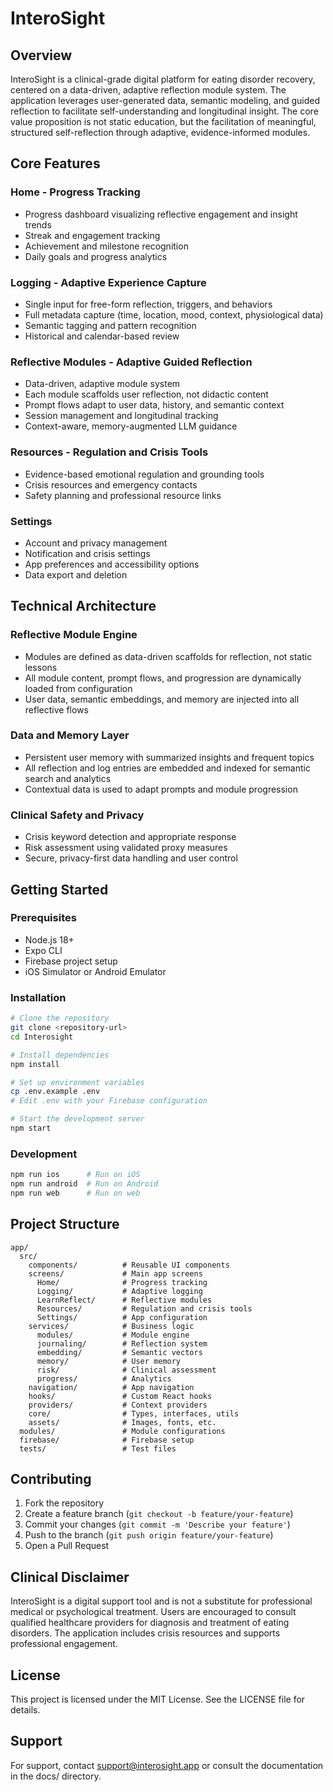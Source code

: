# InteroSight

## Overview

InteroSight is a clinical-grade digital platform for eating disorder recovery, centered on a data-driven, adaptive reflection module system. The application leverages user-generated data, semantic modeling, and guided reflection to facilitate self-understanding and longitudinal insight. The core value proposition is not static education, but the facilitation of meaningful, structured self-reflection through adaptive, evidence-informed modules.

## Core Features

### Home - Progress Tracking
- Progress dashboard visualizing reflective engagement and insight trends
- Streak and engagement tracking
- Achievement and milestone recognition
- Daily goals and progress analytics

### Logging - Adaptive Experience Capture
- Single input for free-form reflection, triggers, and behaviors
- Full metadata capture (time, location, mood, context, physiological data)
- Semantic tagging and pattern recognition
- Historical and calendar-based review

### Reflective Modules - Adaptive Guided Reflection
- Data-driven, adaptive module system
- Each module scaffolds user reflection, not didactic content
- Prompt flows adapt to user data, history, and semantic context
- Session management and longitudinal tracking
- Context-aware, memory-augmented LLM guidance

### Resources - Regulation and Crisis Tools
- Evidence-based emotional regulation and grounding tools
- Crisis resources and emergency contacts
- Safety planning and professional resource links

### Settings
- Account and privacy management
- Notification and crisis settings
- App preferences and accessibility options
- Data export and deletion

## Technical Architecture

### Reflective Module Engine
- Modules are defined as data-driven scaffolds for reflection, not static lessons
- All module content, prompt flows, and progression are dynamically loaded from configuration
- User data, semantic embeddings, and memory are injected into all reflective flows

### Data and Memory Layer
- Persistent user memory with summarized insights and frequent topics
- All reflection and log entries are embedded and indexed for semantic search and analytics
- Contextual data is used to adapt prompts and module progression

### Clinical Safety and Privacy
- Crisis keyword detection and appropriate response
- Risk assessment using validated proxy measures
- Secure, privacy-first data handling and user control

## Getting Started

### Prerequisites
- Node.js 18+
- Expo CLI
- Firebase project setup
- iOS Simulator or Android Emulator

### Installation
```bash
# Clone the repository
git clone <repository-url>
cd Interosight

# Install dependencies
npm install

# Set up environment variables
cp .env.example .env
# Edit .env with your Firebase configuration

# Start the development server
npm start
```

### Development
```bash
npm run ios      # Run on iOS
npm run android  # Run on Android
npm run web      # Run on web
```

## Project Structure

```
app/
  src/
    components/          # Reusable UI components
    screens/             # Main app screens
      Home/              # Progress tracking
      Logging/           # Adaptive logging
      LearnReflect/      # Reflective modules
      Resources/         # Regulation and crisis tools
      Settings/          # App configuration
    services/            # Business logic
      modules/           # Module engine
      journaling/        # Reflection system
      embedding/         # Semantic vectors
      memory/            # User memory
      risk/              # Clinical assessment
      progress/          # Analytics
    navigation/          # App navigation
    hooks/               # Custom React hooks
    providers/           # Context providers
    core/                # Types, interfaces, utils
    assets/              # Images, fonts, etc.
  modules/               # Module configurations
  firebase/              # Firebase setup
  tests/                 # Test files
```

## Contributing

1. Fork the repository
2. Create a feature branch (`git checkout -b feature/your-feature`)
3. Commit your changes (`git commit -m 'Describe your feature'`)
4. Push to the branch (`git push origin feature/your-feature`)
5. Open a Pull Request

## Clinical Disclaimer

InteroSight is a digital support tool and is not a substitute for professional medical or psychological treatment. Users are encouraged to consult qualified healthcare providers for diagnosis and treatment of eating disorders. The application includes crisis resources and supports professional engagement.

## License

This project is licensed under the MIT License. See the LICENSE file for details.

## Support

For support, contact support@interosight.app or consult the documentation in the docs/ directory. 